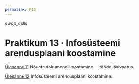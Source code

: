 ```yaml
---
permalink: P13
---
```


<i class="material-icons ikoon brown400">swap_calls</i>

# Praktikum 13 · Infosüsteemi arendusplaani koostamine 

[Ülesanne 11](Y11) Nõuete dokumendi koostamine &mdash; tööde läbivaatus.

[Ülesanne 12](Y12) Infosüsteemi arendusplaani koostamine.